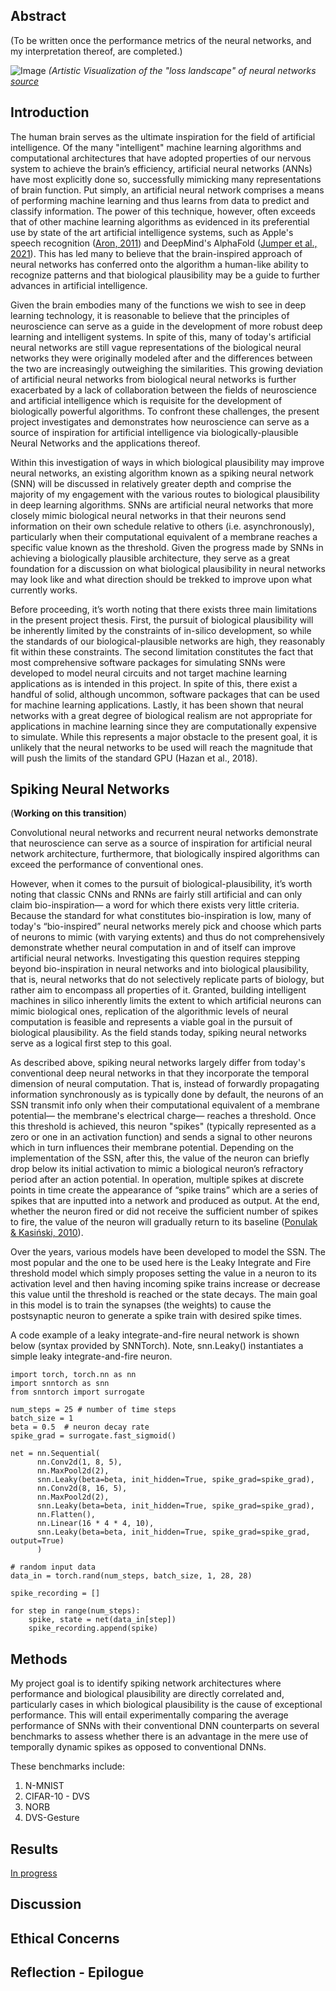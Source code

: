 ## Abstract

(To be written once the performance metrics of the neural networks, and my interpretation thereof, are completed.) 

![Image](https://losslandscape.com/wp-content/uploads/2019/09/loss-landscape-research-9.jpg)
_(Artistic Visualization of the "loss landscape" of neural networks [source](https://losslandscape.com/)_

## Introduction

The human brain serves as the ultimate inspiration for the field of artificial intelligence. Of the many "intelligent" machine learning algorithms and computational architectures that have adopted properties of our nervous system to achieve the brain’s efficiency, artificial neural networks (ANNs) have most explicitly done so, successfully mimicking many representations of brain function. Put simply, an artificial neural network comprises a means of performing machine learning and thus learns from data to predict and classify information. The power of this technique, however, often exceeds that of other machine learning algorithms as evidenced in its preferential use by state of the art artificial intelligence systems, such as Apple's speech recognition ([Aron, 2011](https://doi.org/10.1016/S0262-4079(11)62647-X)) and DeepMind's AlphaFold ([Jumper et al., 2021](https://doi.org/10.1038/s41586-021-03819-2)). This has led many to believe that the brain-inspired approach of neural networks has conferred onto the algorithm a human-like ability to recognize patterns and that biological plausibility may be a guide to further advances in artificial intelligence.

Given the brain embodies many of the functions we wish to see in deep learning technology, it is reasonable to believe that the principles of neuroscience can serve as a guide in the development of more robust deep learning and intelligent systems. In spite of this, many of today's artificial neural networks are still vague representations of the biological neural networks they were originally modeled after and the differences between the two are increasingly outweighing the similarities. This growing deviation of artificial neural networks from biological neural networks is further exacerbated by a lack of collaboration between the fields of neuroscience and artificial intelligence which is requisite for the development of biologically powerful algorithms. To confront these challenges, the present project investigates and demonstrates how neuroscience can serve as a source of inspiration for artificial intelligence via biologically-plausible Neural Networks and the applications thereof.

Within this investigation of ways in which biological plausibility may improve neural networks, an existing algorithm known as a spiking neural network (SNN) will be discussed in relatively greater depth and comprise the majority of my engagement with the various routes to biological plausibility in deep learning algorithms. SNNs are artificial neural networks that more closely mimic biological neural networks in that their neurons send information on their own schedule relative to others (i.e. asynchronously), particularly when their computational equivalent of a membrane reaches a specific value known as the threshold. Given the progress made by SNNs in achieving a biologically plausible architecture, they serve as a great foundation for a discussion on what biological plausibility in neural networks may look like and what direction should be trekked to improve upon what currently works. 

Before proceeding, it’s worth noting that there exists three main limitations in the present project thesis. First, the pursuit of biological plausibility will be inherently limited by the constraints of in-silico development, so while the standards of our biological-plausible networks are high, they reasonably fit within these constraints. The second limitation constitutes the fact that most comprehensive software packages for simulating SNNs were developed to model neural circuits and not target machine learning applications as is intended in this project. In spite of this, there exist a handful of solid, although uncommon, software packages that can be used for machine learning applications. Lastly, it has been shown that neural networks with a great degree of biological realism are not appropriate for applications in machine learning since they are computationally expensive to simulate. While this represents a major obstacle to the present goal, it is unlikely that the neural networks to be used will reach the magnitude that will push the limits of the standard GPU (Hazan et al., 2018).

## Spiking Neural Networks

(**Working on this transition**)

Convolutional neural networks and recurrent neural networks demonstrate that neuroscience can serve as a source of inspiration for artificial neural network architecture, furthermore, that biologically inspired algorithms can exceed the performance of conventional ones.

However, when it comes to the pursuit of biological-plausibility, it’s worth noting that classic CNNs and RNNs are fairly still artificial and can only claim bio-inspiration— a word for which there exists very little criteria. Because the standard for what constitutes bio-inspiration is low, many of today's “bio-inspired” neural networks merely pick and choose which parts of neurons to mimic (with varying extents) and thus do not comprehensively demonstrate whether neural computation in and of itself can improve artificial neural networks. Investigating this question requires stepping beyond bio-inspiration in neural networks and into biological plausibility, that is, neural networks that do not selectively replicate parts of biology, but rather aim to encompass all properties of it. Granted, building intelligent machines in silico inherently limits the extent to which artificial neurons can mimic biological ones, replication of the algorithmic levels of neural computation is feasible and represents a viable goal in the pursuit of biological plausibility. As the field stands today, spiking neural networks serve as a logical first step to this goal.

As described above, spiking neural networks largely differ from today's conventional deep neural networks in that they incorporate the temporal dimension of neural computation. That is, instead of forwardly propagating information synchronously as is typically done by default, the neurons of an SSN transmit info only when their computational equivalent of a membrane potential— the membrane's electrical charge— reaches a threshold. Once this threshold is achieved, this neuron "spikes" (typically represented as a zero or one in an activation function) and sends a signal to other neurons which in turn influences their membrane potential. Depending on the implementation of the SSN, after this, the value of the neuron can briefly drop below its initial activation to mimic a biological neuron’s refractory period after an action potential. In operation, multiple spikes at discrete points in time create the appearance of “spike trains” which are a series of spikes that are inputted into a network and produced as output. At the end, whether the neuron fired or did not receive the sufficient number of spikes to fire, the value of the neuron will gradually return to its baseline ([Ponulak & Kasiński, 2010](https://pubmed.ncbi.nlm.nih.gov/22237491/)). 

Over the years, various models have been developed to model the SSN. The most popular and the one to be used here is the Leaky Integrate and Fire threshold model which simply proposes setting the value in a neuron to its activation level and then having incoming spike trains increase or decrease this value until the threshold is reached or the state decays. The main goal in this model is to train the synapses (the weights) to cause the postsynaptic neuron to generate a spike train with desired spike times.

A code example of a leaky integrate-and-fire neural network is shown below (syntax provided by SNNTorch). Note, snn.Leaky() instantiates a simple leaky integrate-and-fire neuron.

```
import torch, torch.nn as nn
import snntorch as snn
from snntorch import surrogate

num_steps = 25 # number of time steps
batch_size = 1
beta = 0.5  # neuron decay rate
spike_grad = surrogate.fast_sigmoid()

net = nn.Sequential(
      nn.Conv2d(1, 8, 5),
      nn.MaxPool2d(2),
      snn.Leaky(beta=beta, init_hidden=True, spike_grad=spike_grad),
      nn.Conv2d(8, 16, 5),
      nn.MaxPool2d(2),
      snn.Leaky(beta=beta, init_hidden=True, spike_grad=spike_grad),
      nn.Flatten(),
      nn.Linear(16 * 4 * 4, 10),
      snn.Leaky(beta=beta, init_hidden=True, spike_grad=spike_grad, output=True)
      )

# random input data
data_in = torch.rand(num_steps, batch_size, 1, 28, 28)

spike_recording = []

for step in range(num_steps):
    spike, state = net(data_in[step])
    spike_recording.append(spike)

```

## Methods

My project goal is to identify spiking network architectures where performance and biological plausibility are directly correlated and, particularly cases in which biological plausibility is the cause of exceptional performance. This will entail experimentally comparing the average performance of SNNs with their conventional DNN counterparts on several benchmarks to assess whether there is an advantage in the mere use of temporally dynamic spikes as opposed to conventional DNNs. 

These benchmarks include:
1. N-MNIST
2. CIFAR-10 - DVS
3. NORB
5. DVS-Gesture

## Results

[In progress](https://github.com/chiralevy/Deep-Learning-with-Biologically-Plausible-Neural-Networks/blob/main/MNIST_SNN.ipynb)

## Discussion

## Ethical Concerns

## Reflection - Epilogue
